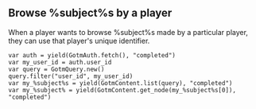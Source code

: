 ## Browse %subject%s by a player

When a player wants to browse %subject%s made by a particular player, they can use that player's unique identifier.

```gdscript
var auth = yield(GotmAuth.fetch(), "completed")
var my_user_id = auth.user_id
var query = GotmQuery.new()
query.filter("user_id", my_user_id)
var my_%subject%s = yield(GotmContent.list(query), "completed")
var my_%subject% = yield(GotmContent.get_node(my_%subject%s[0]), "completed")
```
